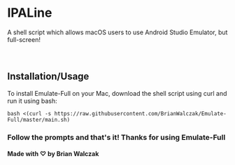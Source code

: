 # IPALine
A shell script which allows macOS users to use Android Studio Emulator, but full-screen!
<br><br><br>

## Installation/Usage

To install Emulate-Full on your Mac, download the shell script using curl and run it using bash:

```
bash <(curl -s https://raw.githubusercontent.com/BrianWalczak/Emulate-Full/master/main.sh)
```


### Follow the prompts and that's it! Thanks for using Emulate-Full

#### Made with ♡ by Brian Walczak
